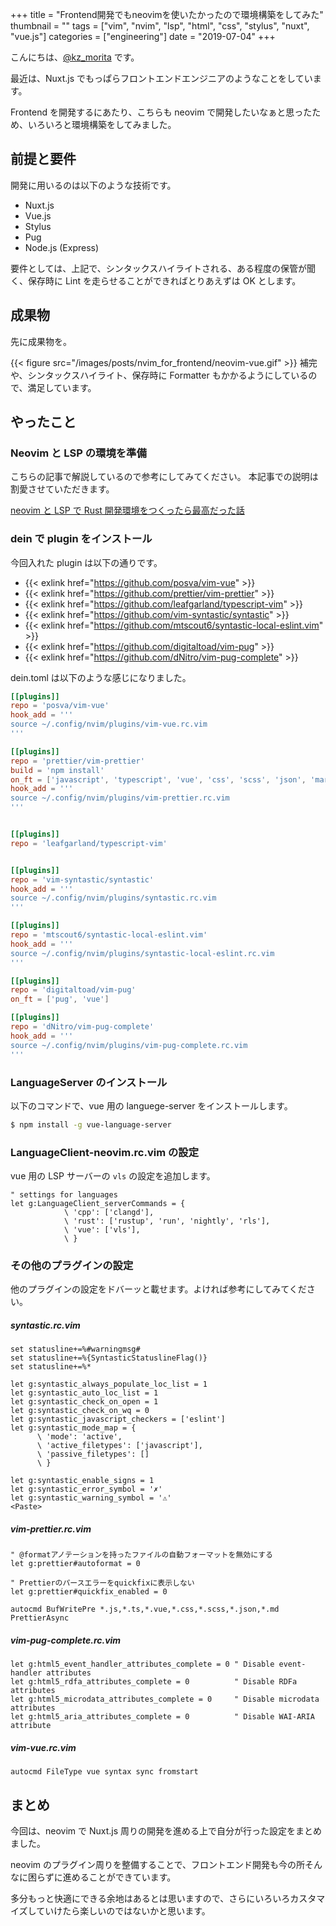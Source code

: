 +++
title = "Frontend開発でもneovimを使いたかったので環境構築をしてみた"
thumbnail = ""
tags = ["vim", "nvim", "lsp", "html", "css", "stylus", "nuxt", "vue.js"]
categories = ["engineering"]
date = "2019-07-04"
+++

こんにちは、[@kz_morita](https://twitter.com/kz_morita) です。

最近は、Nuxt.js でもっぱらフロントエンドエンジニアのようなことをしています。

Frontend を開発するにあたり、こちらも neovim で開発したいなぁと思ったため、いろいろと環境構築をしてみました。

## 前提と要件

開発に用いるのは以下のような技術です。

- Nuxt.js
- Vue.js
- Stylus
- Pug
- Node.js (Express)

要件としては、上記で、シンタックスハイライトされる、ある程度の保管が聞く、保存時に Lint を走らせることができればとりあえずは OK とします。

## 成果物

先に成果物を。

{{< figure src="/images/posts/nvim_for_frontend/neovim-vue.gif" >}}
補完や、シンタックスハイライト、保存時に Formatter もかかるようにしているので、満足しています。

## やったこと

### Neovim と LSP の環境を準備

こちらの記事で解説しているので参考にしてみてください。
本記事での説明は割愛させていただきます。

[neovim と LSP で Rust 開発環境をつくったら最高だった話](/posts/nvim_and_lsp_for_rust)

### dein で plugin をインストール

今回入れた plugin は以下の通りです。

- {{< exlink href="https://github.com/posva/vim-vue" >}}
- {{< exlink href="https://github.com/prettier/vim-prettier" >}}
- {{< exlink href="https://github.com/leafgarland/typescript-vim" >}}
- {{< exlink href="https://github.com/vim-syntastic/syntastic" >}}
- {{< exlink href="https://github.com/mtscout6/syntastic-local-eslint.vim" >}}
- {{< exlink href="https://github.com/digitaltoad/vim-pug" >}}
- {{< exlink href="https://github.com/dNitro/vim-pug-complete" >}}

dein.toml は以下のような感じになりました。

```toml
[[plugins]]
repo = 'posva/vim-vue'
hook_add = '''
source ~/.config/nvim/plugins/vim-vue.rc.vim
'''

[[plugins]]
repo = 'prettier/vim-prettier'
build = 'npm install'
on_ft = ['javascript', 'typescript', 'vue', 'css', 'scss', 'json', 'markdown']
hook_add = '''
source ~/.config/nvim/plugins/vim-prettier.rc.vim
'''


[[plugins]]
repo = 'leafgarland/typescript-vim'


[[plugins]]
repo = 'vim-syntastic/syntastic'
hook_add = '''
source ~/.config/nvim/plugins/syntastic.rc.vim
'''

[[plugins]]
repo = 'mtscout6/syntastic-local-eslint.vim'
hook_add = '''
source ~/.config/nvim/plugins/syntastic-local-eslint.rc.vim
'''

[[plugins]]
repo = 'digitaltoad/vim-pug'
on_ft = ['pug', 'vue']

[[plugins]]
repo = 'dNitro/vim-pug-complete'
hook_add = '''
source ~/.config/nvim/plugins/vim-pug-complete.rc.vim
'''

```

### LanguageServer のインストール

以下のコマンドで、vue 用の languege-server をインストールします。

```bash
$ npm install -g vue-language-server
```

### LanguageClient-neovim.rc.vim の設定

vue 用の LSP サーバーの `vls` の設定を追加します。

```
" settings for languages
let g:LanguageClient_serverCommands = {
            \ 'cpp': ['clangd'],
            \ 'rust': ['rustup', 'run', 'nightly', 'rls'],
            \ 'vue': ['vls'],
            \ }
```

### その他のプラグインの設定

他のプラグインの設定をドバーッと載せます。よければ参考にしてみてください。

##### syntastic.rc.vim

```
set statusline+=%#warningmsg#
set statusline+=%{SyntasticStatuslineFlag()}
set statusline+=%*

let g:syntastic_always_populate_loc_list = 1
let g:syntastic_auto_loc_list = 1
let g:syntastic_check_on_open = 1
let g:syntastic_check_on_wq = 0
let g:syntastic_javascript_checkers = ['eslint']
let g:syntastic_mode_map = {
      \ 'mode': 'active',
      \ 'active_filetypes': ['javascript'],
      \ 'passive_filetypes': []
      \ }

let g:syntastic_enable_signs = 1
let g:syntastic_error_symbol = '✗'
let g:syntastic_warning_symbol = '⚠'
<Paste>
```

##### vim-prettier.rc.vim

```
" @formatアノテーションを持ったファイルの自動フォーマットを無効にする
let g:prettier#autoformat = 0

" Prettierのパースエラーをquickfixに表示しない
let g:prettier#quickfix_enabled = 0

autocmd BufWritePre *.js,*.ts,*.vue,*.css,*.scss,*.json,*.md PrettierAsync
```

##### vim-pug-complete.rc.vim

```
let g:html5_event_handler_attributes_complete = 0 " Disable event-handler attributes
let g:html5_rdfa_attributes_complete = 0          " Disable RDFa attributes
let g:html5_microdata_attributes_complete = 0     " Disable microdata attributes
let g:html5_aria_attributes_complete = 0          " Disable WAI-ARIA attribute

```

##### vim-vue.rc.vim

```
autocmd FileType vue syntax sync fromstart
```

## まとめ

今回は、neovim で Nuxt.js 周りの開発を進める上で自分が行った設定をまとめました。

neovim のプラグイン周りを整備することで、フロントエンド開発も今の所そんなに困らずに進めることができています。

多分もっと快適にできる余地はあるとは思いますので、さらにいろいろカスタマイズしていけたら楽しいのではないかと思います。
